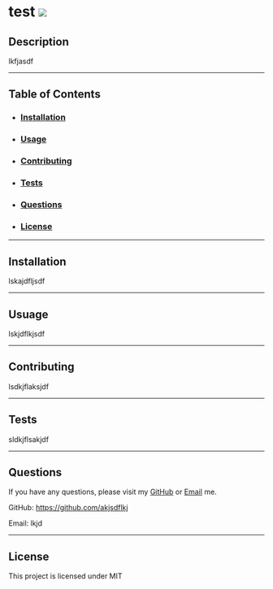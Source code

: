 # test <img src="https://img.shields.io/badge/license-MIT-blue.svg">


## Description
lkfjasdf

---

## Table of Contents
- ### [Installation](#installation)

- ### [Usage](#usuage)

- ### [Contributing](#contributing)

- ### [Tests](#tests)

- ### [Questions](#questions)

- ### [License](#license)

---

## Installation
lskajdfljsdf

---

## Usuage
lskjdflkjsdf

---

## Contributing
lsdkjflaksjdf

---

## Tests
sldkjflsakjdf

---

## Questions
If you have any questions, please visit my [GitHub](https://github.com/akjsdflkj) or [Email](lkjd) me.

GitHub: https://github.com/akjsdflkj

Email: lkjd

---

## License
  This project is licensed under MIT

